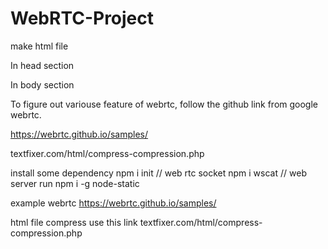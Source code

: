 # WebRTC-Project




make html file

In head section
<link href="https://fonts.googleapis.com/icon?family=Material+Icons" rel="stylesheet">


In body section
<script src="https://code.jquery.com/jquery-3.5.1.min.js"></script>

To figure out variouse feature of webrtc, follow the github link from google webrtc.

https://webrtc.github.io/samples/

textfixer.com/html/compress-compression.php




install some dependency
npm i init 
// web rtc socket 
npm i wscat
// web server run
npm i -g node-static







example webrtc 
https://webrtc.github.io/samples/

html file compress use this link
textfixer.com/html/compress-compression.php
